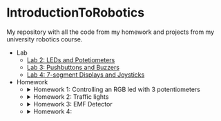 # IntroductionToRobotics
My repository with all the code from my homework and projects from my university robotics course. 

- Lab
  - [Lab 2: LEDs and Potetiometers](/Lab/Lab%202)
  - [Lab 3: Pushbuttons and Buzzers](/Lab/Lab%203)
  - [Lab 4: 7-segment Displays and Joysticks](/Lab/Lab%204)
- Homework 
  - <details>
    <summary>Homework 1: Controlling an RGB led with 3 potentiometers</summary>
    <ol>
      <li> <b>Code:</b> <a href="/Homework/Homework_1.ino">Homework_1.ino</a></li>
      <li> <b>Technical Task:</b> Use a separate potentiometer in controlling each of the color of the RGB led. The control must be done with digital electronics (aka you must read the value of the potentiometer with Arduino, and write a mapped value to each of the pins connected to the led.</li>
      <li> <b>Coding task:</b> Coding style is of utmost importance. You must have a perfectly clean code in order to receive the maximum grade. Keep in mind that magic numbers are not accepted, although you might see them in the lab (as a trade-off for speed). Remember to be consistent in your style, check the style guide and the provided style document and use correct spacing.</li>
      <li> <b>Video:</b> https://youtu.be/HP5m1wVidqQ</li>
    </ol>
    
    ![signal-2021-10-26-223956_001](https://user-images.githubusercontent.com/61534490/138949839-e7d2ab05-39b8-4c67-be94-33af6387f5c7.jpeg) 
    ![signal-2021-10-26-224011_001](https://user-images.githubusercontent.com/61534490/138949855-a489288b-ceac-45ae-8cb0-a0de0ee7be67.jpeg)
    </details>

  - <details>
    <summary>Homework 2: Traffic lights</summary>
    <ol>
      <li> <b>Code:</b> <a href="/Homework/Homework_2.ino">Homework_2.ino</a></li>
      <li> <b>Technical Task:</b> Building the traffic lights for a crosswalk. You will use 2 LEDs to represent the traffic lights for people (red and green) and 3 LEDs to represent the traffic lights for cars (red, yellow and green).</li>
      <li> <b>Coding task:</b> The system has the following states: State 1 (default, reinstated after state 4 ends): green light for cars, red light for people, no sounds. Duration: indefinite, changed by pressing the button. State 2 (initiated by counting down 10 seconds after a button press): the light should be yellow for cars, red for people and no sounds. Duration: 3 seconds. State 3 (iniated after state 2 ends): red for cars, green for people and a beeping sound from the buzzer at a constant interval. Duration: 10 seconds. State 4 (initiated after state 3 ends): red for cars, blinking green for people and a beeping sound from the buzzer, at a constant interval, faster than the beeping in state 3. This state should last 5 seconds. Be careful: pressing the button in any state other than state 1 should NOT yield any actions.</li>
      <li> <b>Video:</b> https://youtu.be/99ff-oNFGz4</li>
    </ol>
  
    ![signal-2021-11-03-232115_001](https://user-images.githubusercontent.com/61534490/140195230-48a50108-2552-40d6-98bb-9c022f5307b9.jpeg)
    ![signal-2021-11-03-232115_002](https://user-images.githubusercontent.com/61534490/140195446-c2c7a526-4653-48e8-9d5e-be4b0842340c.jpeg)
    </details>
    
  - <details>
    <summary>Homework 3: EMF Detector</summary>
    <ol>
      <li> <b>Code:</b> <a href="/Homework/Homework_3.ino">Homework_3.ino</a></li>
      <li> <b>Technical Task:</b> Buil a Ghost Detector using a buzzer and a 7-segment display (or a led bar / or 8 leds in a row that simulate a led bar).</li>
      <li> <b>Coding task:</b> It should print the value on the 7-segment display (or light the led bar) and should make a sound based on the intensity. The catch: it’s really easy, but one of the mistakes you can do is not calibrate for the interval on the values you are going to get.</li>
      <li> <b>Video:</b> https://youtu.be/UK0OZxlMHN4</li>
    </ol>
  
    ![signal-2021-11-10-234530_001](https://user-images.githubusercontent.com/61534490/141199099-ef416178-ee76-4572-9532-8a7cdbe326c0.jpeg)
    ![signal-2021-11-10-234530_002](https://user-images.githubusercontent.com/61534490/141199108-9a687aa3-bfd1-40a0-bf3c-69b23f14fedc.jpeg)
    </details>
    
  - <details>
    <summary>Homework 4: </summary>
    <ol>
    </ol>
    </details>

